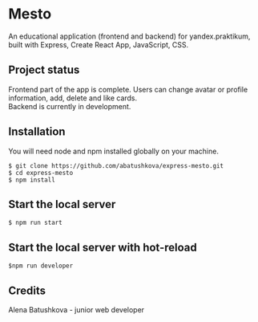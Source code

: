 # Mesto

An educational application (frontend and backend) for yandex.praktikum, built with Express, Create React App, JavaScript, CSS.

## Project status
Frontend part of the app is complete. Users can change avatar or profile information, add, delete and like cards.<br>
Backend is currently in development.

## Installation
You will need node and npm installed globally on your machine.
```
$ git clone https://github.com/abatushkova/express-mesto.git
$ cd express-mesto
$ npm install
```

## Start the local server
```
$ npm run start
```

## Start the local server with hot-reload
```
$npm run developer
```

## Credits
Alena Batushkova - junior web developer
